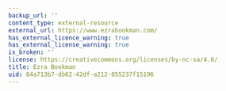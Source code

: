```yaml
---
backup_url: ''
content_type: external-resource
external_url: https://www.ezrabookman.com/
has_external_licence_warning: true
has_external_license_warning: true
is_broken: ''
license: https://creativecommons.org/licenses/by-nc-sa/4.0/
title: Ezra Bookman
uid: 84a713b7-db62-42df-a212-055237f15196
---
```

